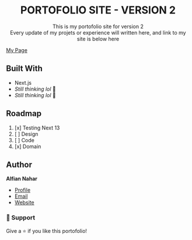 <h1 align="center">PORTOFOLIO SITE - VERSION 2</h1>

<p align="center">This is my portofolio site for version 2 <br />
Every update of my projets or experience will written here, and link to my site is below here</p>
<a align="center" href="https://alfianahar.com" target="_blank"> My Page </a>

## Built With

- Next.js
- _Still thinking lol_ :rofl:
- _Still thinking lol_ :rofl:

## Roadmap

1. [x] Testing Next 13
2. [ ] Design
3. [ ] Code
4. [x] Domain

## Author

**Alfian Nahar**

- [Profile](https://github.com/alfianahar "Alfian Nahar")
- [Email](mailto:alfian.aswinda@gmail.com? "Hi!")
- [Website](https://alfianahar.com/bio "Welcome")

### 🤝 Support

Give a ⭐️ if you like this portofolio!
